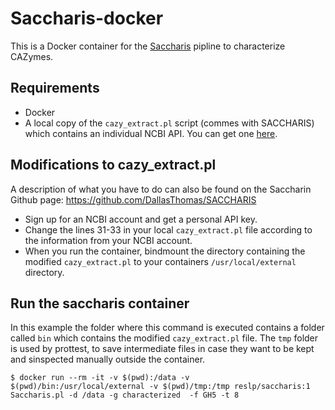 # Saccharis-docker

This is a Docker container for the [Saccharis](https://github.com/DallasThomas/SACCHARIS) pipline to characterize CAZymes.


## Requirements

- Docker
- A local copy of the `cazy_extract.pl` script (commes with SACCHARIS) which contains an individual NCBI API. You can get one [here](https://www.ncbi.nlm.nih.gov/account/).


## Modifications to cazy_extract.pl

A description of what you have to do can also be found on the Saccharin Github page: https://github.com/DallasThomas/SACCHARIS

- Sign up for an NCBI account and get a personal API key.
- Change the lines 31-33 in your local `cazy_extract.pl` file according to the information from your NCBI account.
- When you run the container, bindmount the directory containing the modified `cazy_extract.pl` to your containers `/usr/local/external` directory.


## Run the saccharis container

In this example the folder where this command is executed contains a folder called `bin` which contains the modified `cazy_extract.pl` file.
The `tmp` folder is used by prottest, to save intermediate files in case they want to be kept and sinspected manually outside the container.

```
$ docker run --rm -it -v $(pwd):/data -v $(pwd)/bin:/usr/local/external -v $(pwd)/tmp:/tmp reslp/saccharis:1 Saccharis.pl -d /data -g characterized  -f GH5 -t 8
```

